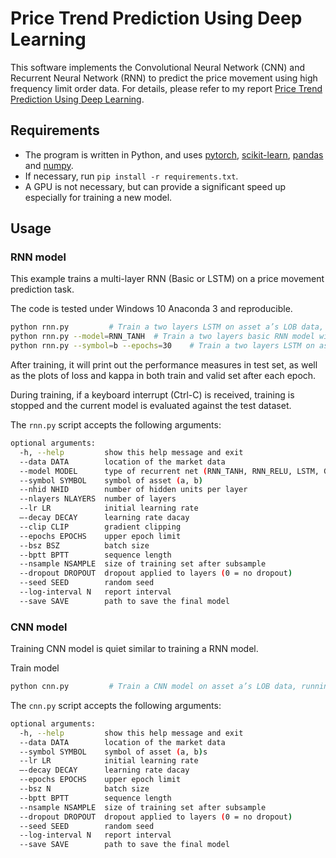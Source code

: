 # Price Trend Prediction Using Deep Learning

This software implements the Convolutional Neural Network (CNN) and Recurrent Neural Network (RNN) to predict the price movement using high frequency limit order data. For details, please refer to my report [Price Trend Prediction Using Deep Learning](./report.pdf).

## Requirements
- The program is written in Python, and uses [pytorch](http://pytorch.org/), [scikit-learn](http://scikit-learn.org/stable/index.html), [pandas](https://pandas.pydata.org/) and [numpy](http://www.numpy.org/).
- If necessary, run `pip install -r requirements.txt`.
- A GPU is not necessary, but can provide a significant speed up especially for training a new model.

## Usage

### RNN model

This example trains a multi-layer RNN (Basic or LSTM) on a price movement prediction task.

The code is tested under Windows 10 Anaconda 3 and reproducible.

```bash
python rnn.py         # Train a two layers LSTM on asset a’s LOB data, running default epoch of 50
python rnn.py --model=RNN_TANH  # Train a two layers basic RNN model with tanh activation function
python rnn.py --symbol=b --epochs=30    # Train a two layers LSTM on asset b’s LOB data, running epoch of 30
```

After training, it will print out the performance measures in test set, as well as the plots of loss and kappa in both train and valid set after each epoch.

During training, if a keyboard interrupt (Ctrl-C) is received, training is stopped and the current model is evaluated against the test dataset.

The `rnn.py` script accepts the following arguments:

```bash
optional arguments:
  -h, --help         show this help message and exit
  --data DATA        location of the market data
  --model MODEL      type of recurrent net (RNN_TANH, RNN_RELU, LSTM, GRU)
  --symbol SYMBOL    symbol of asset (a, b)
  --nhid NHID        number of hidden units per layer
  --nlayers NLAYERS  number of layers
  --lr LR            initial learning rate
  —-decay DECAY      learning rate dacay
  --clip CLIP        gradient clipping
  --epochs EPOCHS    upper epoch limit
  --bsz BSZ          batch size
  --bptt BPTT        sequence length
  --nsample NSAMPLE  size of training set after subsample
  --dropout DROPOUT  dropout applied to layers (0 = no dropout)
  --seed SEED        random seed
  --log-interval N   report interval
  --save SAVE        path to save the final model
```

### CNN model

Training CNN model is quiet similar to training a RNN model.

Train model
```bash
python cnn.py         # Train a CNN model on asset a’s LOB data, running default epoch of 50
```

The `cnn.py` script accepts the following arguments:

```bash
optional arguments:
  -h, --help         show this help message and exit
  --data DATA        location of the market data
  --symbol SYMBOL    symbol of asset (a, b)s
  --lr LR            initial learning rate
  —-decay DECAY      learning rate dacay
  --epochs EPOCHS    upper epoch limit
  --bsz N            batch size
  --bptt BPTT        sequence length
  --nsample NSAMPLE  size of training set after subsample
  --dropout DROPOUT  dropout applied to layers (0 = no dropout)
  --seed SEED        random seed
  --log-interval N   report interval
  --save SAVE        path to save the final model
```
